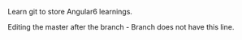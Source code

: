 Learn git to store Angular6 learnings. 

Editing the master after the branch - Branch does not have this line.
